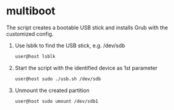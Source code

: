# multiboot

The script creates a bootable USB stick and installs Grub with the customized config.


1. Use lsblk to find the USB stick, e.g. /dev/sdb
    ```bash
    user@host lsblk
    ```

1. Start the script with the identified device as 1st parameter
    ```bash
    user@host sudo ./usb.sh /dev/sdb
    ```

1. Unmount the created partition
    ```bash
    user@host sudo umount /dev/sdb1
    ```
